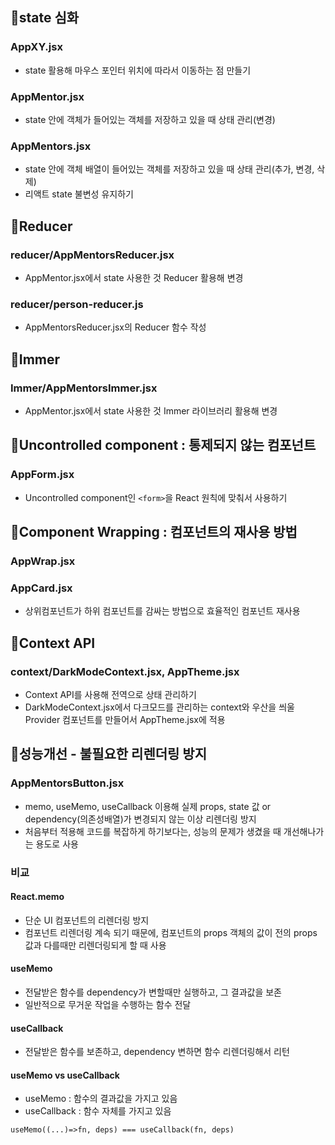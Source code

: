 ## 📌state 심화

### AppXY.jsx

- state 활용해 마우스 포인터 위치에 따라서 이동하는 점 만들기

### AppMentor.jsx

- state 안에 객체가 들어있는 객체를 저장하고 있을 때 상태 관리(변경)

### AppMentors.jsx

- state 안에 객체 배열이 들어있는 객체를 저장하고 있을 때 상태 관리(추가, 변경, 삭제)
- 리액트 state 불변성 유지하기

## 📌Reducer

### reducer/AppMentorsReducer.jsx

- AppMentor.jsx에서 state 사용한 것 Reducer 활용해 변경

### reducer/person-reducer.js

- AppMentorsReducer.jsx의 Reducer 함수 작성

## 📌Immer

### Immer/AppMentorsImmer.jsx

- AppMentor.jsx에서 state 사용한 것 Immer 라이브러리 활용해 변경

## 📌Uncontrolled component : 통제되지 않는 컴포넌트

### AppForm.jsx

- Uncontrolled component인 `<form>`을 React 원칙에 맞춰서 사용하기

## 📌Component Wrapping : 컴포넌트의 재사용 방법

### AppWrap.jsx

### AppCard.jsx

- 상위컴포넌트가 하위 컴포넌트를 감싸는 방법으로 효율적인 컴포넌트 재사용

## 📌Context API

### context/DarkModeContext.jsx, AppTheme.jsx

- Context API를 사용해 전역으로 상태 관리하기
- DarkModeContext.jsx에서 다크모드를 관리하는 context와 우산을 씌울 Provider 컴포넌트를 만들어서 AppTheme.jsx에 적용

## 📌성능개선 - 불필요한 리렌더링 방지

### AppMentorsButton.jsx

- memo, useMemo, useCallback 이용해 실제 props, state 값 or dependency(의존성배열)가 변경되지 않는 이상 리렌더링 방지
- 처음부터 적용해 코드를 복잡하게 하기보다는, 성능의 문제가 생겼을 때 개선해나가는 용도로 사용

### 비교

#### React.memo 
- 단순 UI 컴포넌트의 리렌더링 방지
- 컴포넌트 리렌더링 계속 되기 때문에, 컴포넌트의 props 객체의 값이 전의 props 값과 다를때만 리렌더링되게 할 때 사용
 
#### useMemo
- 전달받은 함수를 dependency가 변할때만 실행하고, 그 결과값을 보존
- 일반적으로 무거운 작업을 수행하는 함수 전달

#### useCallback
- 전달받은 함수를 보존하고, dependency 변하면 함수 리렌더링해서 리턴

#### useMemo vs useCallback
- useMemo : 함수의 결과값을 가지고 있음
- useCallback : 함수 자체를 가지고 있음
```
useMemo((...)=>fn, deps) === useCallback(fn, deps)
```